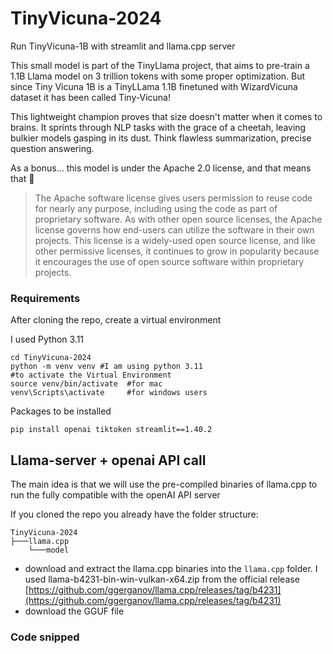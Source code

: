

# TinyVicuna-2024
Run TinyVicuna-1B with streamlit and llama.cpp server


This small model is part of the TinyLlama project, that aims to pre-train a 1.1B Llama model on 3 trillion tokens with some proper optimization. But since Tiny Vicuna 1B is a TinyLLama 1.1B finetuned with WizardVicuna dataset it has been called Tiny-Vicuna!

This lightweight champion proves that size doesn't matter when it comes to brains. It sprints through NLP tasks with the grace of a cheetah, leaving bulkier models gasping in its dust. Think flawless summarization, precise question answering.

As a bonus… this model is under the Apache 2.0 license, and that means that 🥳
> The Apache software license gives users permission to reuse code for nearly any purpose, including using the code as part of proprietary software. As with other open source licenses, the Apache license governs how end-users can utilize the software in their own projects. This license is a widely-used open source license, and like other permissive licenses, it continues to grow in popularity because it encourages the use of open source software within proprietary projects.


### Requirements
After cloning the repo, create a virtual environment

I used Python 3.11
```
cd TinyVicuna-2024
python -m venv venv #I am using python 3.11
#to activate the Virtual Environment
source venv/bin/activate  #for mac
venv\Scripts\activate     #for windows users
```
Packages to be installed
```
pip install openai tiktoken streamlit==1.40.2
```

## Llama-server + openai API call
The main idea is that we will use the pre-compiled binaries of llama.cpp to run the fully compatible with the openAI API server

If you cloned the repo you already have the folder structure:
```
TinyVicuna-2024
├───llama.cpp
    └───model
```
- download and extract the llama.cpp binaries into the `llama.cpp` folder. I used llama-b4231-bin-win-vulkan-x64.zip
 from the official release [https://github.com/ggerganov/llama.cpp/releases/tag/b4231](https://github.com/ggerganov/llama.cpp/releases/tag/b4231)
- download the GGUF file 

### Code snipped

